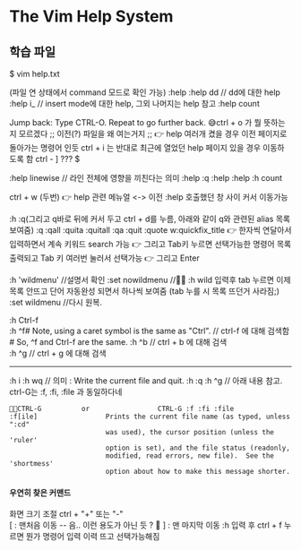 ﻿# The Vim Help System

## 학습 파일 
$ vim help.txt 

(파일 연 상태에서 command 모드로 확인 가능) :help
:help dd    // dd에 대한 help
:help i_    // insert mode에 대한 help, 그외 나머지는 help 참고 
:help count

Jump back:  Type CTRL-O.  Repeat to go further back.
😅ctrl + o 가 뭘 뜻하는지 모르겠다 ;; 이전(?) 파일을 왜 여는거지 ;; 👉 help 여러개 켰을 경우 이전 페이지로 돌아가는 명령어 인듯
   ctrl + i 는 반대로 최근에 열었던 help 페이지 있을 경우 이동하도록 함
   ctrl - ] ??? 
$

:help linewise  // 라인 전체에 영향을 끼친다는 의미
:help :q
:help :help
:h count

ctrl + w (두번) 👉 help 관련 메뉴얼 <-> 이전 :help 호출했던 창 사이 커서 이동가능

:h :q(그리고 q바로 뒤에 커서 두고 ctrl + d를 누름, 아래와 같이 q와 관련된 alias 목록 보여줌)
    :q                :qall             :quita            :quitall
    :qa               :quit             :quote            w:quickfix_title
👉 한자씩 연달아서 입력하면서 계속 키워드 search 가능
👉 그리고 Tab키 누르면 선택가능한 명령어 목록 출력되고 Tab 키 여러번 눌러서 선택가능 
👉 그리고 Enter 

:h 'wildmenu'        //설명서 확인
:set nowildmenu      //👨‍💻 :h wild 입력후 tab 누르면 이제 목록 안뜨고 단어 자동완성 되면서 하나씩 보여줌 (tab 누를 시 목록 뜨던거 사라짐;)
:set wildmenu        //다시 원복.

:h Ctrl-f           
:h ^f# Note, using a caret symbol is the same as "Ctrl".     // ctrl-f 에 대해 검색함
    # So, ^f and Ctrl-f are the same.
:h ^b      // ctrl + b 에 대해 검색  
:h ^g      // ctrl + g 에 대해 검색

--- 

:h i 
:h wq      // 의미 : Write the current file and quit.
:h :q 
:h ^g      // 아래 내용 참고. ctrl-G는 :f, :fi, :file 과 동일하다네 

    👨‍💻CTRL-G          or                 CTRL-G :f :fi :file
    :f[ile]                 Prints the current file name (as typed, unless ":cd"
                            was used), the cursor position (unless the 'ruler'
                            option is set), and the file status (readonly,
                            modified, read errors, new file).  See the 'shortmess'
                            option about how to make this message shorter.

#### 우연히 찾은 커맨드 
화면 크기 조절 ctrl + "+" 또는 "-"    
[ : 맨처음 이동 -- 음.. 이런 용도가 아닌 듯 ? 🤔
] : 맨 마지막 이동
:h 입력 후 ctrl + f 누르면 뭔가 명령어 입력 이력 뜨고 선택가능해짐